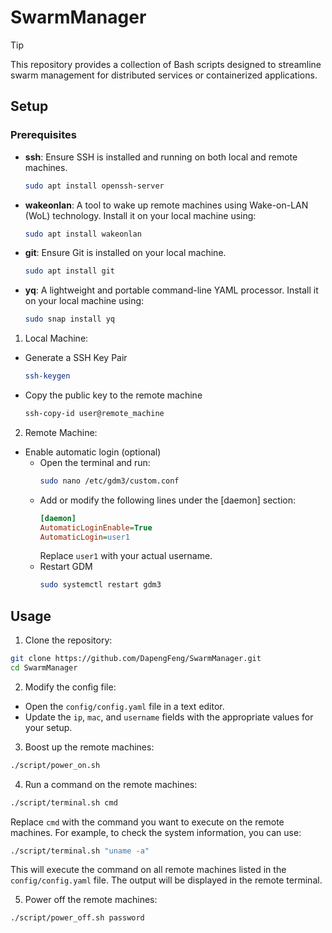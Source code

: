 # SwarmManager

> [!TIP]
> This repository provides a collection of Bash scripts designed to streamline swarm management for distributed services or containerized applications.

## Setup

### Prerequisites
- **ssh**: Ensure SSH is installed and running on both local and remote machines.
  ``` bash
  sudo apt install openssh-server
  ```
- **wakeonlan**: A tool to wake up remote machines using Wake-on-LAN (WoL) technology. Install it on your local machine using:
  ``` bash
  sudo apt install wakeonlan
  ```
- **git**: Ensure Git is installed on your local machine.
  ``` bash
  sudo apt install git
  ```
- **yq**: A lightweight and portable command-line YAML processor. Install it on your local machine using:
  ``` bash
  sudo snap install yq
  ```

1. Local Machine:
  - Generate a SSH Key Pair 
    ``` bash
    ssh-keygen
    ```
  - Copy the public key to the remote machine
    ``` bash
    ssh-copy-id user@remote_machine
    ```
   

2. Remote Machine:
  - Enable automatic login (optional)
    - Open the terminal and run:
      ``` bash
      sudo nano /etc/gdm3/custom.conf
      ```
    - Add or modify the following lines under the [daemon] section: 
      ``` ini
      [daemon]
      AutomaticLoginEnable=True
      AutomaticLogin=user1
      ```
      Replace `user1` with your actual username. 
    - Restart GDM
      ``` bash
      sudo systemctl restart gdm3
      ```

## Usage

1. Clone the repository:
  ``` bash
  git clone https://github.com/DapengFeng/SwarmManager.git
  cd SwarmManager
  ```

2. Modify the config file:
  - Open the `config/config.yaml` file in a text editor.
  - Update the `ip`, `mac`, and `username` fields with the appropriate values for your setup.

3. Boost up the remote machines:
  ``` bash
  ./script/power_on.sh
  ```

4. Run a command on the remote machines:
  ``` bash
  ./script/terminal.sh cmd
  ```
  Replace `cmd` with the command you want to execute on the remote machines. For example, to check the system information, you can use:
  ``` bash
  ./script/terminal.sh "uname -a"
  ```
  This will execute the command on all remote machines listed in the `config/config.yaml` file.
  The output will be displayed in the remote terminal.

5. Power off the remote machines:
  ``` bash
  ./script/power_off.sh password
  ```
